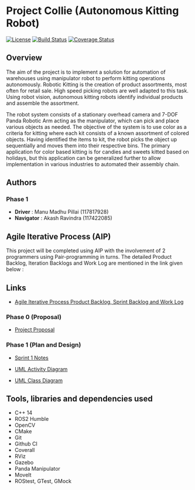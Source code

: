 # Project Collie (Autonomous Kitting Robot)
[![License](https://img.shields.io/badge/License-Apache_2.0-blue.svg)](https://opensource.org/licenses/Apache-2.0)
[![Build Status](https://github.com/lilnpuma/ProjectCollie/actions/workflows/build_and_coveralls.yml/badge.svg)](https://github.com/lilnpuma/ProjectCollie/actions/workflows/build_and_coveralls.yml)
[![Coverage Status](https://coveralls.io/repos/github/lilnpuma/ProjectCollie/badge.svg?branch=main)](https://coveralls.io/github/lilnpuma/ProjectCollie?branch=master)
## Overview

The aim of the project is to implement a solution for automation of warehouses using manipulator robot to perform kitting operations autonomously. Robotic Kitting is the creation of product assortments, most often for retail sale. High speed picking robots are well adapted to this task. Using robot vision, autonomous
kitting robots identify individual products and assemble the assortment.

The robot system consists of a stationary overhead camera
and 7-DOF Panda Robotic Arm acting as the manipulator,
which can pick and place various objects as needed. The
objective of the system is to use color as a criteria for
kitting where each kit consists of a known assortment of
colored objects. Having identified the items to kit, the robot
picks the object up sequentially and moves them into their
respective bins. The primary application for color based kitting
is for candies and sweets kitted based on holidays, but this
application can be generalized further to allow implementation
in various industries to automated their assembly chain.

## Authors
### Phase 1
- **Driver** : Manu Madhu Pillai (117817928)
- **Navigator** : Akash Ravindra (117422085)

## Agile Iterative Process (AIP)
This project will be completed using AIP with the involvement of 2 programmers using Pair-programming in turns. The detailed Product Backlog, Iteration Backlogs and Work Log are mentioned in the link given below :


## Links
- [Agile Iterative Process Product Backlog, Sprint Backlog and Work Log](https://docs.google.com/spreadsheets/d/1y0EOs_R8pSBonxlyjeu_ELVRdtSt3HaSWdxoQPHqVec/edit?usp=sharing)

### Phase 0 (Proposal)

- [Project Proposal](/project_docs/phase_0/project_proposal.pdf)

### Phase 1 (Plan and Design)

- [Sprint 1 Notes](https://docs.google.com/document/d/1CZGV1a1UL9klj6oX2hPxPKNyNd7Ux1Ep_GPSj76Kjng/edit?usp=sharing)

- [UML Activity Diagram](/project_docs/phase_1/UML%20Activity%20Diagram.png)

- [UML Class Diagram](/UML/initial/UML%20diagram.png)

## Tools, libraries and dependencies used 
- C++ 14 
- ROS2 Humble
- OpenCV 
- CMake 
- Git 
- Github CI 
- Coverall
- RViz
- Gazebo
- Panda Manipulator
- MoveIt
- ROStest, GTest, GMock 
